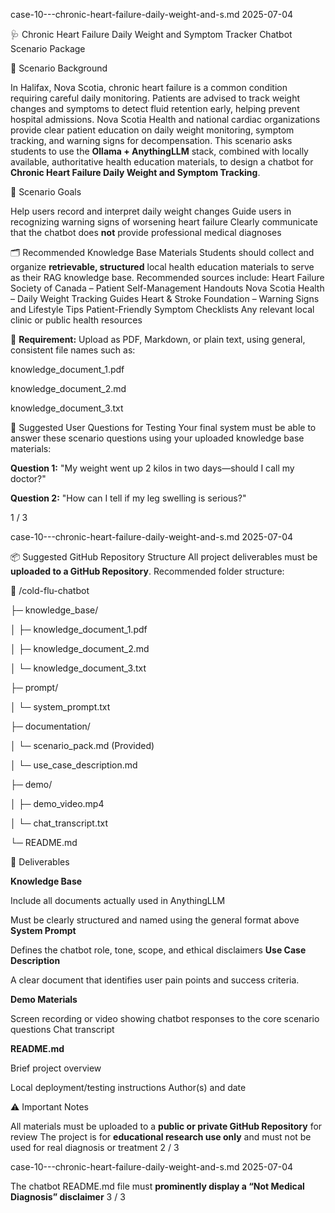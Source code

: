 case-10---chronic-heart-failure-daily-weight-and-s.md 2025-07-04

🩺 Chronic Heart Failure Daily Weight and Symptom Tracker Chatbot Scenario Package

📖 Scenario Background

In Halifax, Nova Scotia, chronic heart failure is a common condition requiring careful daily monitoring. Patients are advised to track weight changes and symptoms to detect fluid retention early, helping prevent hospital admissions. Nova Scotia Health and national cardiac organizations provide clear patient education on daily weight monitoring, symptom tracking, and warning signs for decompensation. This scenario asks students to use the **Ollama \+ AnythingLLM** stack, combined with locally available, authoritative health education materials, to design a chatbot for **Chronic Heart Failure Daily Weight and Symptom Tracking**. 

🎯 Scenario Goals

Help users record and interpret daily weight changes Guide users in recognizing warning signs of worsening heart failure Clearly communicate that the chatbot does **not** provide professional medical diagnoses

🗂 Recommended Knowledge Base Materials Students should collect and organize **retrievable, structured** local health education materials to serve as their RAG knowledge base. Recommended sources include: Heart Failure Society of Canada – Patient Self-Management Handouts Nova Scotia Health – Daily Weight Tracking Guides Heart & Stroke Foundation – Warning Signs and Lifestyle Tips Patient-Friendly Symptom Checklists Any relevant local clinic or public health resources

📌 **Requirement:** Upload as PDF, Markdown, or plain text, using general, consistent file names such as:

knowledge\_document\_1.pdf

knowledge\_document\_2.md

knowledge\_document\_3.txt

🎯 Suggested User Questions for Testing Your final system must be able to answer these scenario questions using your uploaded knowledge base materials:

**Question 1:** "My weight went up 2 kilos in two days—should I call my doctor?" 

**Question 2:** "How can I tell if my leg swelling is serious?" 

1 / 3

case-10---chronic-heart-failure-daily-weight-and-s.md 2025-07-04

📦 Suggested GitHub Repository Structure All project deliverables must be **uploaded to a GitHub Repository**. Recommended folder structure:

📂 /cold-flu-chatbot 

├─ knowledge\_base/ 

│ ├─ knowledge\_document\_1.pdf 

│ ├─ knowledge\_document\_2.md 

│ └─ knowledge\_document\_3.txt 

├─ prompt/ 

│ └─ system\_prompt.txt 

├─ documentation/ 

│ └─ scenario\_pack.md \(Provided\) 

│ └─ use\_case\_description.md 

├─ demo/ 

│ ├─ demo\_video.mp4 

│ └─ chat\_transcript.txt 

└─ README.md 

📑 Deliverables

**Knowledge Base**

Include all documents actually used in AnythingLLM

Must be clearly structured and named using the general format above **System Prompt**

Defines the chatbot role, tone, scope, and ethical disclaimers **Use Case Description**

A clear document that identifies user pain points and success criteria. 

**Demo Materials**

Screen recording or video showing chatbot responses to the core scenario questions Chat transcript

**README.md**

Brief project overview

Local deployment/testing instructions Author\(s\) and date

⚠ Important Notes

All materials must be uploaded to a **public or private GitHub Repository** for review The project is for **educational research use only** and must not be used for real diagnosis or treatment 2 / 3

case-10---chronic-heart-failure-daily-weight-and-s.md 2025-07-04

The chatbot README.md file must **prominently display a “Not Medical Diagnosis” disclaimer** 3 / 3



